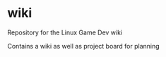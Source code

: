 # wiki
Repository for the Linux Game Dev wiki

Contains a wiki as well as project board for planning
